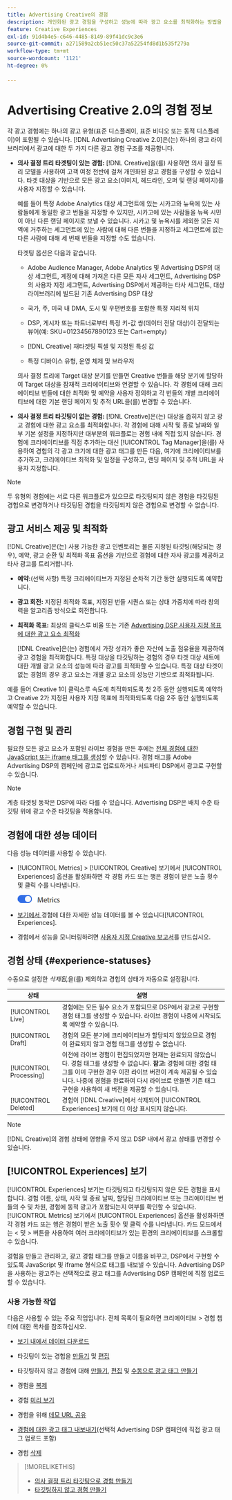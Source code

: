 ```yaml
---
title: Advertising Creative의 경험
description: 개인화된 광고 경험을 구성하고 성능에 따라 광고 요소를 최적화하는 방법을 알아봅니다.
feature: Creative Experiences
exl-id: 91d4b4e5-c646-4485-8149-89f41dc9c3e6
source-git-commit: a271589a2cb51ec50c37a52254fd8d1b535f279a
workflow-type: tm+mt
source-wordcount: '1121'
ht-degree: 0%

---
```


# Advertising Creative 2.0의 경험 정보

각 광고 경험에는 하나의 광고 유형(표준 디스플레이, 표준 비디오 또는 동적 디스플레이)이 포함될 수 있습니다. [!DNL Advertising Creative 2.0]은(는) 하나의 광고 라이브러리에서 광고에 대한 두 가지 다른 광고 경험 구조를 제공합니다.

* **의사 결정 트리 타겟팅이 있는 경험:** [!DNL Creative]을(를) 사용하면 의사 결정 트리 모델을 사용하여 고객 여정 전반에 걸쳐 개인화된 광고 경험을 구성할 수 있습니다. 타겟 대상을 기반으로 모든 광고 요소(이미지, 헤드라인, 오퍼 및 랜딩 페이지)를 사용자 지정할 수 있습니다.

  예를 들어 특정 Adobe Analytics 대상 세그먼트에 있는 시카고와 뉴욕에 있는 사람들에게 동일한 광고 번들을 지정할 수 있지만, 시카고에 있는 사람들을 뉴욕 시민이 아닌 다른 랜딩 페이지로 보낼 수 있습니다. 시카고 및 뉴욕시를 제외한 모든 지역에 거주하는 세그먼트에 있는 사람에 대해 다른 번들을 지정하고 세그먼트에 없는 다른 사람에 대해 세 번째 번들을 지정할 수도 있습니다.

  타겟팅 옵션은 다음과 같습니다.

   * Adobe Audience Manager, Adobe Analytics 및 Advertising DSP의 대상 세그먼트, 계정에 대해 가져온 다른 모든 자사 세그먼트, Advertising DSP의 사용자 지정 세그먼트, Advertising DSP에서 제공하는 타사 세그먼트, 대상 라이브러리에 빌드된 기존 Advertising DSP 대상

   * 국가, 주, 미국 내 DMA, 도시 및 우편번호를 포함한 특정 지리적 위치

   * DSP, 게시자 또는 파트너로부터 특정 키-값 쌍(데이터 전달 대상)이 전달되는 뷰어(예: SKU=01234567890123 또는 Cart=empty)

   * [!DNL Creative] 재타겟팅 픽셀 및 지정된 특성 값

   * 특정 디바이스 유형, 운영 체제 및 브라우저

  의사 결정 트리에 Target 대상 분기를 만들면 Creative 번들을 해당 분기에 할당하여 Target 대상을 잠재적 크리에이티브와 연결할 수 있습니다. 각 경험에 대해 크리에이티브 번들에 대한 최적화 및 예약을 사용자 정의하고 각 번들의 개별 크리에이티브에 대한 기본 랜딩 페이지 및 추적 URL<!-- later: and any flexible attributes -->을(를) 변경할 수 있습니다.

* **의사 결정 트리 타깃팅이 없는 경험:** [!DNL Creative]은(는) 대상을 좁히지 않고 광고 경험에 대한 광고 요소를 최적화합니다. 각 경험에 대해 시작 및 종료 날짜와 일부 기본 설정을 지정하지만 대부분의 워크플로는 경험 내에 직접 있지 않습니다. 경험에 크리에이티브를 직접 추가하는 대신 [!UICONTROL Tag Manager]을(를) 사용하여 경험의 각 광고 크기에 대한 광고 태그를 만든 다음, 여기에 크리에이티브를 추가하고, 크리에이티브 최적화 및 일정을 구성하고, 랜딩 페이지 및 추적 URL을 사용자 지정<!-- later: and any flexible attributes -->합니다.

>[!NOTE]
>
> 두 유형의 경험에는 서로 다른 워크플로가 있으므로 타깃팅되지 않은 경험을 타깃팅된 경험으로 변경하거나 타깃팅된 경험을 타깃팅되지 않은 경험으로 변경할 수 없습니다.

## 광고 서비스 제공 및 최적화

<!-- MORE -->
<!-- When multiple ad variants qualify for an impression -->

[!DNL Creative]은(는) 사용 가능한 광고 인벤토리는 물론 지정된 타깃팅(해당되는 경우), 예약, 광고 순환 및 최적화 목표 옵션을 기반으로 경험에 대한 자사 광고를 제공하고 타사 광고를 트리거합니다.

* **예약:**(선택 사항) 특정 크리에이티브가 지정된 순차적 기간 동안 실행되도록 예약합니다.

* **광고 회전:** 지정된 최적화 목표, 지정된 번들 시퀀스 또는 상대 가중치에 따라 창의력을 알고리즘 방식으로 회전합니다.

* **최적화 목표:** 최상의 클릭스루 비율 또는 기존 [Advertising DSP 사용자 지정 목표에 대한 광고 요소 최적화](/help/dsp/optimization/custom-goal.md)

  [!DNL Creative]은(는) 경험에서 가장 성과가 좋은 자산에 노출 점유율을 제공하여 광고 경험을 최적화합니다. 특정 대상을 타깃팅하는 경험의 경우 타겟 대상 세트에 대한 개별 광고 요소의 성능에 따라 광고를 최적화할 수 있습니다. 특정 대상 타겟이 없는 경험의 경우 광고 요소는 개별 광고 요소의 성능만 기반으로 최적화됩니다.

예를 들어 Creative 1이 클릭스루 속도에 최적화되도록 첫 2주 동안 실행되도록 예약하고 Creative 2가 지정된 사용자 지정 목표에 최적화되도록 다음 2주 동안 실행되도록 예약할 수 있습니다.

## 경험 구현 및 관리

필요한 모든 광고 요소가 포함된 라이브 경험을 만든 후에는 [전체 경험에 대한 JavaScript 또는 iframe 태그를 생성](experience-tag-export.md)할 수 있습니다. 경험 태그를 Adobe Advertising DSP의 캠페인에 광고로 업로드하거나 서드파티 DSP에서 광고로 구현할 수 있습니다.

>[!NOTE]
>
>계층 타겟팅 동작은 DSP에 따라 다를 수 있습니다. Advertising DSP은 배치 수준 타깃팅 위에 광고 수준 타깃팅을 적용합니다.

## 경험에 대한 성능 데이터

다음 성능 데이터를 사용할 수 있습니다.

* [!UICONTROL Metrics] > [!UICONTROL Creative] 보기에서 [!UICONTROL Experiences] 옵션을 활성화하면 각 경험 카드 또는 행은 경험이 받은 노출 횟수 및 클릭 수를 나타냅니다.

  ![지표 옵션](/help/creative/assets/metrics-option.png "지표 옵션")

* [ 보기에서 ](experience-performance-details.md)경험에 대한 자세한 성능 데이터를 볼 수 있습니다[!UICONTROL Experiences].

* 경험에서 성능을 모니터링하려면 [사용자 지정 Creative 보고서](/help/creative/report-custom-creative.md)를 만드십시오.

## 경험 상태 {#experience-statuses}

수동으로 설정한 *삭제됨,*&#x200B;을(를) 제외하고 경험의 상태가 자동으로 설정됩니다.

| 상태 | 설명 |
| ------ | ----------- |
| [!UICONTROL Live] | 경험에는 모든 필수 요소가 포함되므로 DSP에서 광고로 구현할 경험 태그를 생성할 수 있습니다. 라이브 경험이 나중에 시작되도록 예약할 수 있습니다. |
| [!UICONTROL Draft] | 경험의 모든 분기에 크리에이티브가 할당되지 않았으므로 경험이 완료되지 않고 경험 태그를 생성할 수 없습니다. |
| [!UICONTROL Processing] | 이전에 라이브 경험이 편집되었지만 현재는 완료되지 않았습니다. 경험 태그를 생성할 수 없습니다. **참고:** 경험에 대한 경험 태그를 이미 구현한 경우 이전 라이브 버전이 계속 제공될 수 있습니다. 나중에 경험을 완료하여 다시 라이브로 만들면 기존 태그 구현을 사용하여 새 버전을 제공할 수 있습니다. |
| [!UICONTROL Deleted] | 경험이 [!DNL Creative]에서 삭제되어 [!UICONTROL Experiences] 보기에 더 이상 표시되지 않습니다. |

>[!NOTE]
>
>[!DNL Creative]의 경험 상태에 영향을 주지 않고 DSP 내에서 광고 상태를 변경할 수 있습니다.

## [!UICONTROL Experiences] 보기

[!UICONTROL Experiences] 보기는 타깃팅되고 타깃팅되지 않은 모든 경험을 표시합니다. 경험 이름, 상태, 시작 및 종료 날짜, 할당된 크리에이티브 또는 크리에이티브 번들의 수 및 차원, 경험에 동적 광고가 포함되는지 여부를 확인할 수 있습니다. [!UICONTROL Metrics] 보기에서 [!UICONTROL Experiences] 옵션을 활성화하면 각 경험 카드 또는 행은 경험이 받은 노출 횟수 및 클릭 수를 나타냅니다. 카드 모드에서는 &lt; 및 > 버튼을 사용하여 여러 크리에이티브가 있는 환경의 크리에이티브를 스크롤할 수 있습니다.

경험을 만들고 관리하고, 광고 경험 태그를 만들고 이름을 바꾸고, DSP에서 구현할 수 있도록 JavaScript 및 iframe 형식으로 태그를 내보낼 수 있습니다. Advertising DSP을 사용하는 광고주는 선택적으로 광고 태그를 Advertising DSP 캠페인에 직접 업로드할 수 있습니다.

### 사용 가능한 작업

다음은 사용할 수 있는 주요 작업입니다. 전체 목록이 필요하면 크리에이티브 > 경험 챕터에 대한 목차를 참조하십시오.

* [보기 내에서 데이터 다운로드](experience-download-view.md)

* 타깃팅이 있는 경험을 [만들기](/help/creative/experiences/experience-create-targeting.md) 및 [편집](/help/creative/experiences/experience-edit-targeting.md)

* 타깃팅하지 않고 경험에 대해 [만들기](/help/creative/experiences/experience-create-no-targeting.md), [편집](/help/creative/experiences/experience-edit-no-targeting.md) 및 [수동으로 광고 태그 만들기](/help/creative/experiences/experience-tag-create-manually.md)

* 경험을 [복제](experience-clone.md)

* 경험 [미리 보기](experience-preview.md)

* 경험을 위해 [데모 URL 공유](experience-share-demo-url.md)

* [경험에 대한 광고 태그 내보내기](experience-tag-export.md)(선택적 Advertising DSP 캠페인에 직접 광고 태그 업로드 포함)

* 경험 [삭제](experience-delete.md)

>[!MORELIKETHIS]
>
>* [의사 결정 트리 타깃팅으로 경험 만들기](experience-create-targeting.md)
>* [타깃팅하지 않고 경험 만들기](experience-create-no-targeting.md)

